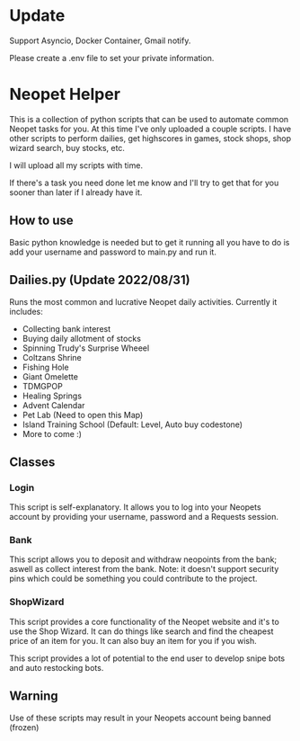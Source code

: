 # Update

Support Asyncio, Docker Container, Gmail notify.

Please create a .env file to set your private information.

# Neopet Helper
This is a collection of python scripts that can be used to automate common Neopet tasks for you. At this time I've only uploaded a couple scripts. I have other scripts to perform dailies, get highscores in games, stock shops, shop wizard search, buy stocks, etc.

I will upload all my scripts with time.

If there's a task you need done let me know and I'll try to get that for you sooner than later if I already have it.

## How to use
Basic python knowledge is needed but to get it running all you have to do is add your username and password to main.py and run it.

## Dailies.py (Update 2022/08/31)
Runs the most common and lucrative Neopet daily activities. Currently it includes: <br>
* Collecting bank interest
* Buying daily allotment of stocks
* Spinning Trudy's Surprise Wheeel
* Coltzans Shrine
* Fishing Hole
* Giant Omelette
* TDMGPOP
* Healing Springs
* Advent Calendar
* Pet Lab (Need to open this Map)
* Island Training School (Default: Level, Auto buy codestone)
* More to come :)

## Classes
### Login
This script is self-explanatory. It allows you to log into your Neopets account by providing your username, password and a Requests session.

### Bank
This script allows you to deposit and withdraw neopoints from the bank; aswell as collect interest from the bank. Note: it doesn't support security pins which could be something you could contribute to the project.

### ShopWizard
This script provides a core functionality of the Neopet website and it's to use the Shop Wizard. It can do things like search and find the cheapest price of an item for you. It can also buy an item for you if you wish.

This script provides a lot of potential to the end user to develop snipe bots and auto restocking bots.

## Warning
Use of these scripts may result in your Neopets account being banned (frozen)

